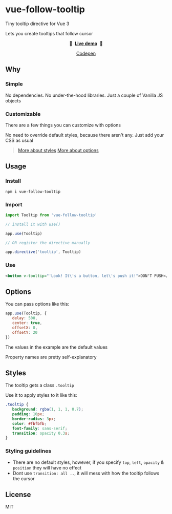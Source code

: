 # vue-follow-tooltip

Tiny tooltip directive for Vue 3

Lets you create tooltips that follow cursor

<p align="center">
    🚀&nbsp;&nbsp;<b><a href="https://gvguy.github.io/vue-follow-tooltip/">Live demo</a></b>&nbsp;&nbsp;🚀
</p>
<p align="center">
    <a href="https://codepen.io/vanechka222/pen/mdMVLNR">Codepen</a>
</p>

<!-- <p align="center">
    <img src="">
</p> -->

## Why

### Simple

No dependencies. No under-the-hood libraries. Just a couple of Vanilla JS objects

### Customizable

There are a few things you can customize with options

No need to override default styles, because there aren't any. Just add your CSS as usual

> [More about styles](#styles) [More about options](#options)

## Usage

### Install

```
npm i vue-follow-tooltip
```

### Import

```javascript
import Tooltip from 'vue-follow-tooltip'

// install it with use()

app.use(Tooltip)

// OR register the directive manually

app.directive('tooltip', Tooltip)
```

### Use

```xml
<button v-tooltip="'Look! It\'s a button, let\'s push it!">DON'T PUSH</button>
```

## Options

You can pass options like this:

```javascript
app.use(Tooltip, {
   delay: 500,
   center: true,
   offsetX: 0,
   offsetY: 20
})
```

The values in the example are the default values

Property names are pretty self-explanatory

## Styles

The tooltip gets a class `.tooltip`

Use it to apply styles to it like this:

```css
.tooltip {
   background: rgba(1, 1, 1, 0.7);
   padding: 10px;
   border-radius: 3px;
   color: #fbfbfb;
   font-family: sans-serif;
   transition: opacity 0.3s;
}
```

### Styling guidelines

-  There are no default styles, however, if you specify `top`, `left`, `opacity` & `position` they will have no effect
-  Dont use `transition: all ..`, it will mess with how the tooltip follows the cursor

## License

MIT
